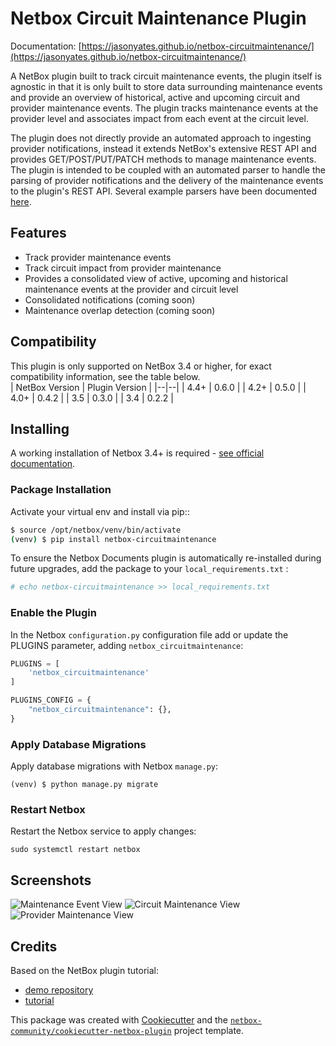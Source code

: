 # Netbox Circuit Maintenance Plugin

Documentation: [https://jasonyates.github.io/netbox-circuitmaintenance/](https://jasonyates.github.io/netbox-circuitmaintenance/)

A NetBox plugin built to track circuit maintenance events, the plugin itself is agnostic in that it is only built to store data surrounding maintenance events and provide an overview of historical, active and upcoming circuit and provider maintenance events. The plugin tracks maintenance events at the provider level and associates impact from each event at the circuit level.

The plugin does not directly provide an automated approach to ingesting provider notifications, instead it extends NetBox's extensive REST API and provides GET/POST/PUT/PATCH methods to manage maintenance events. The plugin is intended to be coupled with an automated parser to handle the parsing of provider notifications and the delivery of the maintenance events to the plugin's REST API. Several example parsers have been documented [here](https://jasonyates.github.io/netbox-circuitmaintenance/parsers/).

## Features

 - Track provider maintenance events
 - Track circuit impact from provider maintenance
 - Provides a consolidated view of active, upcoming and historical maintenance events at the provider and circuit level
 - Consolidated notifications (coming soon)
 - Maintenance overlap detection (coming soon)

## Compatibility
This plugin is only supported on NetBox 3.4 or higher, for exact compatibility information, see the table below.  
| NetBox Version | Plugin Version |
|--|--|
| 4.4+ | 0.6.0 |
| 4.2+ | 0.5.0 |
| 4.0+ | 0.4.2 |
| 3.5 | 0.3.0 |
| 3.4 | 0.2.2 |



## Installing

A working installation of Netbox 3.4+ is required - [see official documentation](https://netbox.readthedocs.io/en/stable/plugins/).

### Package Installation

Activate your virtual env and install via pip::

```bash
$ source /opt/netbox/venv/bin/activate
(venv) $ pip install netbox-circuitmaintenance
```

To ensure the Netbox Documents plugin is automatically re-installed during future upgrades, add the package to your `local_requirements.txt` :

```bash
# echo netbox-circuitmaintenance >> local_requirements.txt
```

### Enable the Plugin

In the Netbox `configuration.py` configuration file add or update the PLUGINS parameter, adding `netbox_circuitmaintenance`:


```python
PLUGINS = [
    'netbox_circuitmaintenance'
]

PLUGINS_CONFIG = {
    "netbox_circuitmaintenance": {},
}
```

### Apply Database Migrations

Apply database migrations with Netbox `manage.py`:

```
(venv) $ python manage.py migrate
```

### Restart Netbox

Restart the Netbox service to apply changes:

```
sudo systemctl restart netbox
```

## Screenshots

![Maintenance Event View](docs/img/maintenance.png)
![Circuit Maintenance View](docs/img/circuit_maintenance.png)
![Provider Maintenance View](docs/img/provider_maintenance.png)


## Credits

Based on the NetBox plugin tutorial:

- [demo repository](https://github.com/netbox-community/netbox-plugin-demo)
- [tutorial](https://github.com/netbox-community/netbox-plugin-tutorial)

This package was created with [Cookiecutter](https://github.com/audreyr/cookiecutter) and the [`netbox-community/cookiecutter-netbox-plugin`](https://github.com/netbox-community/cookiecutter-netbox-plugin) project template.
